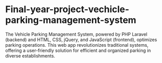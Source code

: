 # Final-year-project-vechicle-parking-management-system
The Vehicle Parking Management System, powered by PHP Laravel (backend) and HTML, CSS, jQuery, and JavaScript (frontend), optimizes parking operations. This web app revolutionizes traditional systems, offering a user-friendly solution for efficient and organized parking in diverse establishments.
